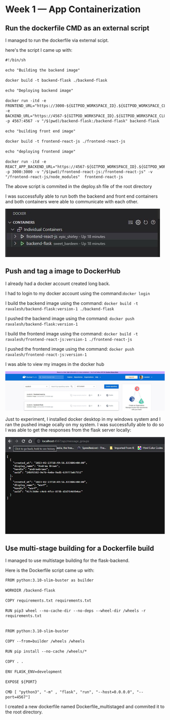 # Week 1 — App Containerization

## Run the dockerfile CMD as an external script

I managed to run the dockerfile via external scipt.

here's the script I came up with:

```
#!/bin/sh

echo "Building the backend image"

docker build -t backend-flask ./backend-flask

echo "Deploying backend image"

docker run -itd -e FRONTEND_URL="https://3000-${GITPOD_WORKSPACE_ID}.${GITPOD_WORKSPACE_CLUSTER_HOST}" -e BACKEND_URL="https://4567-${GITPOD_WORKSPACE_ID}.${GITPOD_WORKSPACE_CLUSTER_HOST}" -p 4567:4567 -v "/$(pwd)/backend-flask:/backend-flask" backend-flask

echo "building front end image"

docker build -t frontend-react-js ./frontend-react-js

echo "deploying frontend image"

docker run -itd -e REACT_APP_BACKEND_URL="https://4567-${GITPOD_WORKSPACE_ID}.${GITPOD_WORKSPACE_CLUSTER_HOST}" -p 3000:3000 -v "/$(pwd)/frontend-react-js:/frontend-react-js" -v "/frontend-react-js/node_modules"  frontend-react-js

```

The above script is commited in the deploy.sh file of the root directory

I was successfully able to run both the backend and front end containers and both containers were able to communicate with each other.

![TASK1 1](../_docs/assets/week1/TASK1-01.JPG)

## Push and tag a image to DockerHub

I already had a docker account created long back.

I had to login to my docker account using the command:`docker login`

I build the backend image using the command: `docker build -t ravalesh/backend-flask:version-1 ./backend-flask`

I pushed the backend image using the command: `docker push ravalesh/backend-flask:version-1`

I build the frontend image using the command: `docker build -t ravalesh/frontend-react-js:version-1 ./frontend-react-js`

I pushed the frontend image using the command: `docker push ravalesh/frontend-react-js:version-1`

I was able to view my images in the docker hub

![DOCKER-PUSH-1.JPG 1](../_docs/assets/week1/DOCKER-PUSH-1.JPG)

Just to experiment, I installed docker desktop in my windows system and I ran the pushed image ocally on my system. I was successfully able to do so I was able to     get the responses from the flask server locally:

![DOCKER-PUSH-1.JPG 2](../_docs/assets/week1/DOCKER-PUSH-2.JPG)
  
## Use multi-stage building for a Dockerfile build

I managed to use multistage building for the flask-backend.

Here is the Dockerfile script  came up with:
```
FROM python:3.10-slim-buster as builder

WORKDIR /backend-flask

COPY requirements.txt requirements.txt

RUN pip3 wheel --no-cache-dir --no-deps --wheel-dir /wheels -r requirements.txt


FROM python:3.10-slim-buster

COPY --from=builder /wheels /wheels

RUN pip install --no-cache /wheels/*

COPY . .

ENV FLASK_ENV=development

EXPOSE ${PORT}

CMD [ "python3", "-m" , "flask", "run", "--host=0.0.0.0", "--port=4567"]
```

I created a new dockerfile named Dockerfile_multistaged and commited it to the root directory.
  


